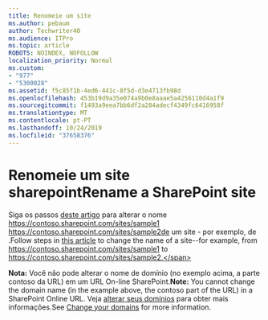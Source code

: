 ```yaml
---
title: Renomeie um site
ms.author: pebaum
author: Techwriter40
ms.audience: ITPro
ms.topic: article
ROBOTS: NOINDEX, NOFOLLOW
localization_priority: Normal
ms.custom:
- "977"
- "5300028"
ms.assetid: f5c85f1b-4ed6-441c-8f5d-d3e4713fb98d
ms.openlocfilehash: 453b19d9a35e074a9b0e8aaae5a4256110d4a1f9
ms.sourcegitcommit: f1493a9eea7bb6df2a284adecf4349fc6416958f
ms.translationtype: MT
ms.contentlocale: pt-PT
ms.lasthandoff: 10/24/2019
ms.locfileid: "37658376"
---
```

# <a name="rename-a-sharepoint-site"></a><span data-ttu-id="3f071-102">Renomeie um site sharepoint</span><span class="sxs-lookup"><span data-stu-id="3f071-102">Rename a SharePoint site</span></span>

<span data-ttu-id="3f071-103">Siga os passos [deste artigo](https://docs.microsoft.com/sharepoint/change-site-address) para alterar o nome https://contoso.sharepoint.com/sites/sample1 https://contoso.sharepoint.com/sites/sample2de um site - por exemplo, de .</span><span class="sxs-lookup"><span data-stu-id="3f071-103">Follow steps in [this article](https://docs.microsoft.com/sharepoint/change-site-address) to change the name of a site--for example, from https://contoso.sharepoint.com/sites/sample1 to https://contoso.sharepoint.com/sites/sample2.</span></span>

<span data-ttu-id="3f071-104">**Nota:** Você não pode alterar o nome de domínio (no exemplo acima, a parte contoso da URL) em um URL On-line SharePoint.</span><span class="sxs-lookup"><span data-stu-id="3f071-104">**Note:** You cannot change the domain name (in the example above, the contoso part of the URL) in a SharePoint Online URL.</span></span> <span data-ttu-id="3f071-105">Veja [alterar seus domínios](https://go.microsoft.com/fwlink/?Linkid=2018696) para obter mais informações.</span><span class="sxs-lookup"><span data-stu-id="3f071-105">See [Change your domains](https://go.microsoft.com/fwlink/?Linkid=2018696) for more information.</span></span>
  